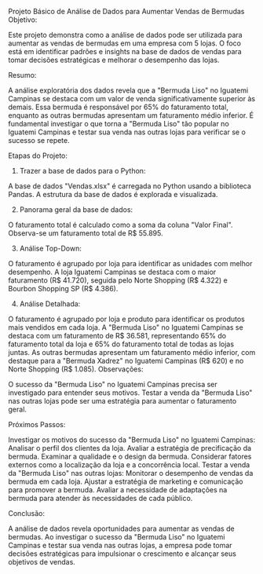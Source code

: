 Projeto Básico de Análise de Dados para Aumentar Vendas de Bermudas
Objetivo:

Este projeto demonstra como a análise de dados pode ser utilizada para aumentar as vendas de bermudas em uma empresa com 5 lojas. O foco está em identificar padrões e insights na base de dados de vendas para tomar decisões estratégicas e melhorar o desempenho das lojas.

Resumo:

A análise exploratória dos dados revela que a "Bermuda Liso" no Iguatemi Campinas se destaca com um valor de venda significativamente superior às demais.
Essa bermuda é responsável por 65% do faturamento total, enquanto as outras bermudas apresentam um faturamento médio inferior.
É fundamental investigar o que torna a "Bermuda Liso" tão popular no Iguatemi Campinas e testar sua venda nas outras lojas para verificar se o sucesso se repete.

Etapas do Projeto:

1. Trazer a base de dados para o Python:

A base de dados "Vendas.xlsx" é carregada no Python usando a biblioteca Pandas.
A estrutura da base de dados é explorada e visualizada.

2. Panorama geral da base de dados:

O faturamento total é calculado como a soma da coluna "Valor Final".
Observa-se um faturamento total de R$ 55.895.

3. Análise Top-Down:

O faturamento é agrupado por loja para identificar as unidades com melhor desempenho.
A loja Iguatemi Campinas se destaca com o maior faturamento (R$ 41.720), seguida pelo Norte Shopping (R$ 4.322) e Bourbon Shopping SP (R$ 4.386).

4. Análise Detalhada:

O faturamento é agrupado por loja e produto para identificar os produtos mais vendidos em cada loja.
A "Bermuda Liso" no Iguatemi Campinas se destaca com um faturamento de R$ 36.581, representando 65% do faturamento total da loja e 65% do faturamento total de todas as lojas juntas.
As outras bermudas apresentam um faturamento médio inferior, com destaque para a "Bermuda Xadrez" no Iguatemi Campinas (R$ 620) e no Norte Shopping (R$ 1.085).
Observações:

O sucesso da "Bermuda Liso" no Iguatemi Campinas precisa ser investigado para entender seus motivos.
Testar a venda da "Bermuda Liso" nas outras lojas pode ser uma estratégia para aumentar o faturamento geral.

Próximos Passos:

Investigar os motivos do sucesso da "Bermuda Liso" no Iguatemi Campinas:
Analisar o perfil dos clientes da loja.
Avaliar a estratégia de precificação da bermuda.
Examinar a qualidade e o design da bermuda.
Considerar fatores externos como a localização da loja e a concorrência local.
Testar a venda da "Bermuda Liso" nas outras lojas:
Monitorar o desempenho de vendas da bermuda em cada loja.
Ajustar a estratégia de marketing e comunicação para promover a bermuda.
Avaliar a necessidade de adaptações na bermuda para atender às necessidades de cada público.

Conclusão:

A análise de dados revela oportunidades para aumentar as vendas de bermudas. Ao investigar o sucesso da "Bermuda Liso" no Iguatemi Campinas e testar sua venda nas outras lojas, a empresa pode tomar decisões estratégicas para impulsionar o crescimento e alcançar seus objetivos de vendas.

